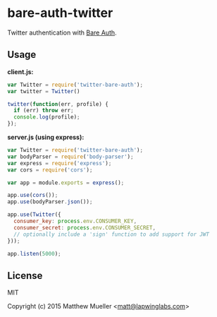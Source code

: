 
# bare-auth-twitter

  Twitter authentication with [Bare Auth](https://github.com/lapwinglabs/bare-auth).

## Usage

**client.js:**

```js
var Twitter = require('twitter-bare-auth');
var twitter = Twitter()

twitter(function(err, profile) {
  if (err) throw err;
  console.log(profile);
});
```

**server.js (using express):**

```js
var Twitter = require('twitter-bare-auth');
var bodyParser = require('body-parser');
var express = require('express');
var cors = require('cors');

var app = module.exports = express();

app.use(cors());
app.use(bodyParser.json());

app.use(Twitter({
  consumer_key: process.env.CONSUMER_KEY,
  consumer_secret: process.env.CONSUMER_SECRET,
  // optionally include a 'sign' function to add support for JWT
}));

app.listen(5000);
```

## License

MIT

Copyright (c) 2015 Matthew Mueller &lt;matt@lapwinglabs.com&gt;
